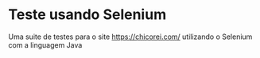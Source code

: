 # Teste usando Selenium
Uma suite de testes para o site https://chicorei.com/ utilizando o Selenium com a linguagem Java
